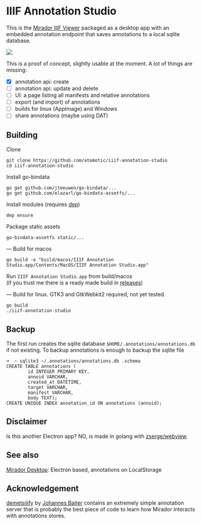 # IIIF Annotation Studio

This is the [Mirador IIIF Viewer](https://projectmirador.org) packaged as a desktop app with an embedded annotation endpoint that saves annotations to a local sqlite database.

![](https://i.imgur.com/go7TBjh.png)

This is a proof of concept, slightly usable at the moment.
A lot of things are missing:

- [x] annotation api: create
- [ ] annotation api: update and delete
- [ ] UI: a page listing all manifests and relative annotations
- [ ] export (and import) of annotations
- [ ] builds for linux (AppImage) and Windows
- [ ] share annotations (maybe using DAT)

## Building

Clone

    git clone https://github.com/atomotic/iiif-annotation-studio
    cd iiif-annotation-studio

Install go-bindata

    go get github.com/jteeuwen/go-bindata/...
    go get github.com/elazarl/go-bindata-assetfs/...

Install modules (requires [dep](https://github.com/golang/dep))

    dep ensure

Package static assets

    go-bindata-assetfs static/...

— Build for macos

    go build -o "build/macos/IIIF Annotation Studio.app/Contents/MacOS/IIIF Annotation Studio.app"

Run `IIIF Annotation Studio.app` from build/macos  
(if you trust me there is a ready made build in [releases](https://github.com/atomotic/iiif-annotation-studio/releases))

— Build for linux. GTK3 and GtkWebkit2 required, not yet tested.

    go build
    ./iiif-annotation-studio

## Backup

The first run creates the sqlite database `$HOME/.annotations/annotations.db` if not existing. To backup annotations is enough to backup the sqlite file

    ➜  ~ sqlite3 ~/.annotations/annotations.db .schema
    CREATE TABLE annotations (
    		id INTEGER PRIMARY KEY,
    		annoid VARCHAR,
    		created_at DATETIME,
    		target VARCHAR,
    		manifest VARCHAR,
    		body TEXT);
    CREATE UNIQUE INDEX annotation_id ON annotations (annoid);

## Disclaimer

Is this another Electron app? NO, is made in golang with [zserge/webview](https://github.com/zserge/webview).

## See also

[Mirador Desktop](https://github.com/ProjectMirador/mirador-desktop): Electron based, annotations on LocalStorage

## Acknowledgement

[demetsiiify](https://github.com/jbaiter/demetsiiify) by [Johannes Baiter](https://github.com/jbaiter) contains an extremely simple annotation server that is probably the best piece of code to learn how Mirador interacts with annotations stores.
